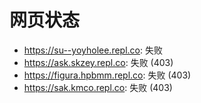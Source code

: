 # 网页状态
- https://su--yoyholee.repl.co: 失败
- https://ask.skzey.repl.co: 失败 (403)
- https://figura.hpbmm.repl.co: 失败 (403)
- https://sak.kmco.repl.co: 失败 (403)
